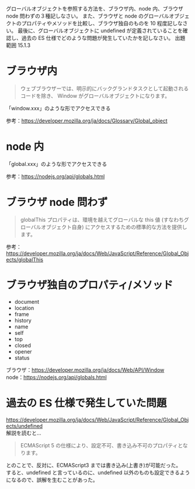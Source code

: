 グローバルオブジェクトを参照する方法を、ブラウザ内、node 内、ブラウザ node 問わずの３種記しなさい。
また、ブラウザと node のグローバルオブジェクトのプロパティやメソッドを比較し、ブラウザ独自のものを 10 程度記しなさい。
最後に、グローバルオブジェクトに undefined が定義されていることを確認し、過去の ES 仕様でどのような問題が発生していたかを記しなさい。
出題範囲 15.1.3

# ブラウザ内

> ウェブブラウザーでは、明示的にバックグランドタスクとして起動されるコードを除き、 Window がグローバルオブジェクトになります。

「window.xxx」のような形でアクセスできる

参考：https://developer.mozilla.org/ja/docs/Glossary/Global_object

# node 内

「global.xxx」のような形でアクセスできる

参考：https://nodejs.org/api/globals.html

# ブラウザ node 問わず

> globalThis プロパティは、環境を越えてグローバルな this 値 (すなわちグローバルオブジェクト自身) にアクセスするための標準的な方法を提供します。

参考：https://developer.mozilla.org/ja/docs/Web/JavaScript/Reference/Global_Objects/globalThis

# ブラウザ独自のプロパティ/メソッド

- document
- location
- frame
- history
- name
- self
- top
- closed
- opener
- status

ブラウザ：https://developer.mozilla.org/ja/docs/Web/API/Window  
node：https://nodejs.org/api/globals.html

# 過去の ES 仕様で発生していた問題

https://developer.mozilla.org/ja/docs/Web/JavaScript/Reference/Global_Objects/undefined  
解説を読むと…

> ECMAScript 5 の仕様により、設定不可、書き込み不可のプロパティとなります。

とのことで、反対に、ECMAScript3 までは書き込み(上書き)が可能だった。  
すると、undefined と言っているのに、undefined 以外のものも設定できるようになるので、誤解を生むことがあった。

